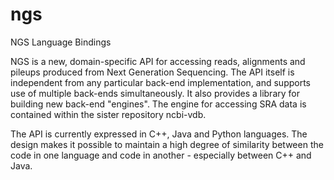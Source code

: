 ngs
===

NGS Language Bindings

NGS is a new, domain-specific API for accessing reads, alignments and pileups produced from Next Generation Sequencing. The API itself is independent from any particular back-end implementation, and supports use of multiple back-ends simultaneously. It also provides a library for building new back-end "engines". The engine for accessing SRA data is contained within the sister repository ncbi-vdb.

The API is currently expressed in C++, Java and Python languages. The design makes it possible to maintain a high degree of similarity between the code in one language and code in another - especially between C++ and Java.
